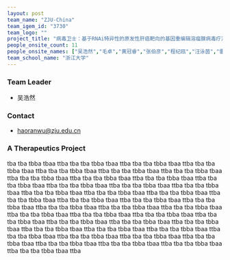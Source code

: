 ```yaml
---
layout: post
team_name: "ZJU-China"
team_igem_id: "3730"
team_logo: ""
project_title: "病毒卫士：基于RNAi特异性的原发性肝癌靶向的基因重编辑溶瘤腺病毒疗法"
people_onsite_count: 11
people_onsite_names: ["吴浩然","毛卓","黄冠睿","张伯彦","程纪瓯","汪泳茵","雷江楚","胡泷双","汪奕晨","陈项境","黄余飞"]
team_school_name: "浙江大学"
---
```



### Team Leader
* 吴浩然

### Contact
* haoranwu@zju.edu.cn

### A Therapeutics Project

tba tba tbba tbaa ttba tba tba tbba tbaa ttba tba tba tbba tbaa ttba tba tba tbba tbaa ttba tba tba tbba tbaa ttba tba tba tbba tbaa ttba tba tba tbba tbaa ttba tba tba tbba tbaa ttba tba tba tbba tbaa ttba tba tba tbba tbaa ttba tba tba tbba tbaa ttba tba tba tbba tbaa ttba tba tba tbba tbaa ttba tba tba tbba tbaa ttba tba tba tbba tbaa ttba tba tba tbba tbaa ttba tba tba tbba tbaa ttba tba tba tbba tbaa ttba tba tba tbba tbaa ttba tba tba tbba tbaa ttba tba tba tbba tbaa ttba tba tba tbba tbaa ttba tba tba tbba tbaa ttba tba tba tbba tbaa ttba tba tba tbba tbaa ttba tba tba tbba tbaa ttba tba tba tbba tbaa ttba tba tba tbba tbaa ttba tba tba tbba tbaa ttba tba tba tbba tbaa ttba tba tba tbba tbaa ttba tba tba tbba tbaa ttba tba tba tbba tbaa ttba tba tba tbba tbaa ttba tba tba tbba tbaa ttba tba tba tbba tbaa ttba tba tba tbba tbaa ttba tba tba tbba tbaa ttba tba tba tbba tbaa ttba tba tba tbba tbaa ttba tba tba tbba tbaa ttba tba tba tbba tbaa ttba 
